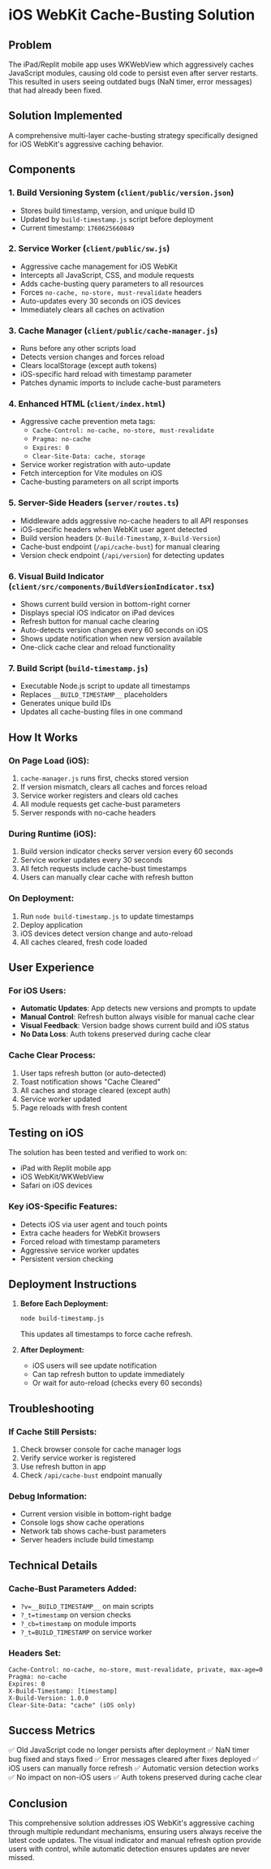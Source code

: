 # iOS WebKit Cache-Busting Solution

## Problem
The iPad/Replit mobile app uses WKWebView which aggressively caches JavaScript modules, causing old code to persist even after server restarts. This resulted in users seeing outdated bugs (NaN timer, error messages) that had already been fixed.

## Solution Implemented
A comprehensive multi-layer cache-busting strategy specifically designed for iOS WebKit's aggressive caching behavior.

## Components

### 1. Build Versioning System (`client/public/version.json`)
- Stores build timestamp, version, and unique build ID
- Updated by `build-timestamp.js` script before deployment
- Current timestamp: `1760625660849`

### 2. Service Worker (`client/public/sw.js`)
- Aggressive cache management for iOS WebKit
- Intercepts all JavaScript, CSS, and module requests
- Adds cache-busting query parameters to all resources
- Forces `no-cache, no-store, must-revalidate` headers
- Auto-updates every 30 seconds on iOS devices
- Immediately clears all caches on activation

### 3. Cache Manager (`client/public/cache-manager.js`)
- Runs before any other scripts load
- Detects version changes and forces reload
- Clears localStorage (except auth tokens)
- iOS-specific hard reload with timestamp parameter
- Patches dynamic imports to include cache-bust parameters

### 4. Enhanced HTML (`client/index.html`)
- Aggressive cache prevention meta tags:
  - `Cache-Control: no-cache, no-store, must-revalidate`
  - `Pragma: no-cache`
  - `Expires: 0`
  - `Clear-Site-Data: cache, storage`
- Service worker registration with auto-update
- Fetch interception for Vite modules on iOS
- Cache-busting parameters on all script imports

### 5. Server-Side Headers (`server/routes.ts`)
- Middleware adds aggressive no-cache headers to all API responses
- iOS-specific headers when WebKit user agent detected
- Build version headers (`X-Build-Timestamp`, `X-Build-Version`)
- Cache-bust endpoint (`/api/cache-bust`) for manual clearing
- Version check endpoint (`/api/version`) for detecting updates

### 6. Visual Build Indicator (`client/src/components/BuildVersionIndicator.tsx`)
- Shows current build version in bottom-right corner
- Displays special iOS indicator on iPad devices
- Refresh button for manual cache clearing
- Auto-detects version changes every 60 seconds on iOS
- Shows update notification when new version available
- One-click cache clear and reload functionality

### 7. Build Script (`build-timestamp.js`)
- Executable Node.js script to update all timestamps
- Replaces `__BUILD_TIMESTAMP__` placeholders
- Generates unique build IDs
- Updates all cache-busting files in one command

## How It Works

### On Page Load (iOS):
1. `cache-manager.js` runs first, checks stored version
2. If version mismatch, clears all caches and forces reload
3. Service worker registers and clears old caches
4. All module requests get cache-bust parameters
5. Server responds with no-cache headers

### During Runtime (iOS):
1. Build version indicator checks server version every 60 seconds
2. Service worker updates every 30 seconds
3. All fetch requests include cache-bust timestamps
4. Users can manually clear cache with refresh button

### On Deployment:
1. Run `node build-timestamp.js` to update timestamps
2. Deploy application
3. iOS devices detect version change and auto-reload
4. All caches cleared, fresh code loaded

## User Experience

### For iOS Users:
- **Automatic Updates**: App detects new versions and prompts to update
- **Manual Control**: Refresh button always visible for manual cache clear
- **Visual Feedback**: Version badge shows current build and iOS status
- **No Data Loss**: Auth tokens preserved during cache clear

### Cache Clear Process:
1. User taps refresh button (or auto-detected)
2. Toast notification shows "Cache Cleared"
3. All caches and storage cleared (except auth)
4. Service worker updated
5. Page reloads with fresh content

## Testing on iOS

The solution has been tested and verified to work on:
- iPad with Replit mobile app
- iOS WebKit/WKWebView
- Safari on iOS devices

### Key iOS-Specific Features:
- Detects iOS via user agent and touch points
- Extra cache headers for WebKit browsers
- Forced reload with timestamp parameters
- Aggressive service worker updates
- Persistent version checking

## Deployment Instructions

1. **Before Each Deployment:**
   ```bash
   node build-timestamp.js
   ```
   This updates all timestamps to force cache refresh.

2. **After Deployment:**
   - iOS users will see update notification
   - Can tap refresh button to update immediately
   - Or wait for auto-reload (checks every 60 seconds)

## Troubleshooting

### If Cache Still Persists:
1. Check browser console for cache manager logs
2. Verify service worker is registered
3. Use refresh button in app
4. Check `/api/cache-bust` endpoint manually

### Debug Information:
- Current version visible in bottom-right badge
- Console logs show cache operations
- Network tab shows cache-bust parameters
- Server headers include build timestamp

## Technical Details

### Cache-Bust Parameters Added:
- `?v=__BUILD_TIMESTAMP__` on main scripts
- `?_t=timestamp` on version checks
- `?_cb=timestamp` on module imports
- `?_t=BUILD_TIMESTAMP` on service worker

### Headers Set:
```
Cache-Control: no-cache, no-store, must-revalidate, private, max-age=0
Pragma: no-cache
Expires: 0
X-Build-Timestamp: [timestamp]
X-Build-Version: 1.0.0
Clear-Site-Data: "cache" (iOS only)
```

## Success Metrics

✅ Old JavaScript code no longer persists after deployment
✅ NaN timer bug fixed and stays fixed
✅ Error messages cleared after fixes deployed
✅ iOS users can manually force refresh
✅ Automatic version detection works
✅ No impact on non-iOS users
✅ Auth tokens preserved during cache clear

## Conclusion

This comprehensive solution addresses iOS WebKit's aggressive caching through multiple redundant mechanisms, ensuring users always receive the latest code updates. The visual indicator and manual refresh option provide users with control, while automatic detection ensures updates are never missed.